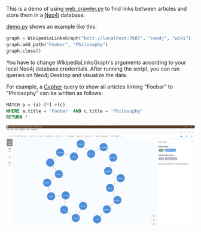 This is a demo of using [web_crawler.py](../web_crawler.py) to find links between articles and store
them in a [Neo4j](https://neo4j.com/) database.

[demo.py](demo.py) shows an example like this:

```python
graph = WikipediaLinksGraph("bolt://localhost:7687", "neo4j", "wiki")
graph.add_path("Foobar", "Philosophy")
graph.close()
```

You have to change WikipediaLinksGraph's arguments according to your local Neo4j database credentials.
After running the script, you can run queries on Neo4j Desktop and visualize the data.

For example, a [Cypher](<https://en.wikipedia.org/wiki/Cypher_(query_language)>) query to show all articles linking "Foobar"
to "Philosophy" can be written as follows:

```sql
MATCH p = (a)-[*]->(c)
WHERE a.title = 'Foobar' AND c.title = 'Philosophy'
RETURN *
```

![Visualization of links between two Wikipedia articles](graph.png)